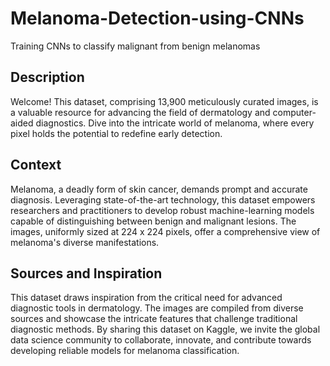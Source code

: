 # Melanoma-Detection-using-CNNs
Training CNNs to classify malignant from benign melanomas

## Description
Welcome! This dataset, comprising 13,900 meticulously curated images, is a valuable resource for advancing the field of dermatology and computer-aided diagnostics. Dive into the intricate world of melanoma, where every pixel holds the potential to redefine early detection.

## Context
Melanoma, a deadly form of skin cancer, demands prompt and accurate diagnosis. Leveraging state-of-the-art technology, this dataset empowers researchers and practitioners to develop robust machine-learning models capable of distinguishing between benign and malignant lesions. The images, uniformly sized at 224 x 224 pixels, offer a comprehensive view of melanoma's diverse manifestations.

## Sources and Inspiration
This dataset draws inspiration from the critical need for advanced diagnostic tools in dermatology. The images are compiled from diverse sources and showcase the intricate features that challenge traditional diagnostic methods. By sharing this dataset on Kaggle, we invite the global data science community to collaborate, innovate, and contribute towards developing reliable models for melanoma classification.
